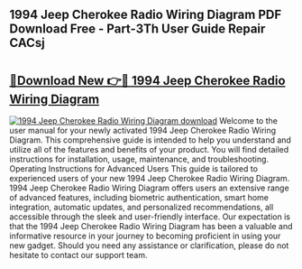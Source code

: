 ## 1994 Jeep Cherokee Radio Wiring Diagram PDF Download Free - Part-3Th User Guide Repair CACsj

# <h2><a href="http://dfjwtr.blite.top/?on=1994+Jeep+Cherokee+Radio+Wiring+Diagram">🔗Download New 👉🔴 1994 Jeep Cherokee Radio Wiring Diagram</a></h2>

[![1994 Jeep Cherokee Radio Wiring Diagram download](https://i.imgur.com/lujVjoI.png)](http://dfjwtr.blite.top/?on=1994+Jeep+Cherokee+Radio+Wiring+Diagram)
Welcome to the user manual for your newly activated 1994 Jeep Cherokee Radio Wiring Diagram. This comprehensive guide is intended to help you understand and utilize all of the features and benefits of your product. You will find detailed instructions for installation, usage, maintenance, and troubleshooting. Operating Instructions for Advanced Users This guide is tailored to experienced users of your new 1994 Jeep Cherokee Radio Wiring Diagram. 1994 Jeep Cherokee Radio Wiring Diagram offers users an extensive range of advanced features, including biometric authentication, smart home integration, automatic updates, and personalized recommendations, all accessible through the sleek and user-friendly interface. Our expectation is that the 1994 Jeep Cherokee Radio Wiring Diagram has been a valuable and informative resource in your journey to becoming proficient in using your new gadget. Should you need any assistance or clarification, please do not hesitate to contact our support team.
